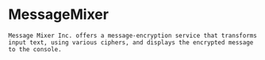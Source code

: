 # MessageMixer
    Message Mixer Inc. offers a message-encryption service that transforms input text, using various ciphers, and displays the encrypted message to the console.
